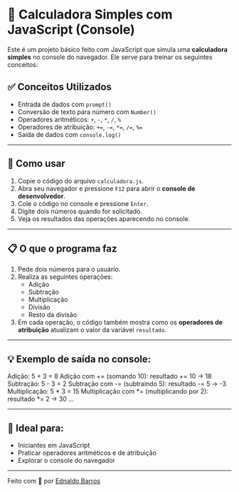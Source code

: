 # 🧮 Calculadora Simples com JavaScript (Console)

Este é um projeto básico feito com JavaScript que simula uma **calculadora simples** no console do navegador. Ele serve para treinar os seguintes conceitos:

## ✅ Conceitos Utilizados
- Entrada de dados com `prompt()`
- Conversão de texto para número com `Number()`
- Operadores aritméticos: `+`, `-`, `*`, `/`, `%`
- Operadores de atribuição: `+=`, `-=`, `*=`, `/=`, `%=`
- Saída de dados com `console.log()`

---

## 🚀 Como usar
1. Copie o código do arquivo `calculadora.js`.
2. Abra seu navegador e pressione `F12` para abrir o **console de desenvolvedor**.
3. Cole o código no console e pressione `Enter`.
4. Digite dois números quando for solicitado.
5. Veja os resultados das operações aparecendo no console.

---

## 📋 O que o programa faz
1. Pede dois números para o usuário.
2. Realiza as seguintes operações:
   - Adição
   - Subtração
   - Multiplicação
   - Divisão
   - Resto da divisão
3. Em cada operação, o código também mostra como os **operadores de atribuição** atualizam o valor da variável `resultado`.

---

## 💡 Exemplo de saída no console:
Adição: 5 + 3 = 8 Adição com += (somando 10): resultado += 10 -> 18 Subtração: 5 - 3 = 2 Subtração com -= (subtraindo 5): resultado -= 5 -> -3 Multiplicação: 5 * 3 = 15 Multiplicação com *= (multiplicando por 2): resultado *= 2 -> 30 ...


---

## 🧠 Ideal para:
- Iniciantes em JavaScript
- Praticar operadores aritméticos e de atribuição
- Explorar o console do navegador

---

Feito com 💙 por [Ednaldo Barros](https://github.com/EdnaldoBarros)
